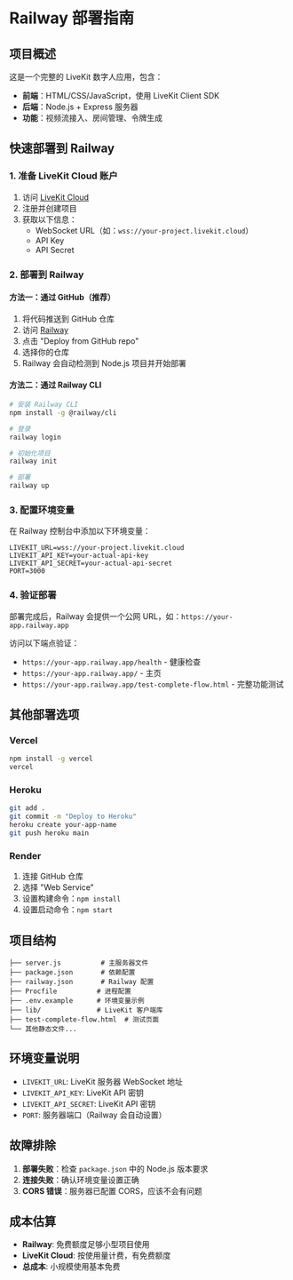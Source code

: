 # Railway 部署指南

## 项目概述

这是一个完整的 LiveKit 数字人应用，包含：
- **前端**：HTML/CSS/JavaScript，使用 LiveKit Client SDK
- **后端**：Node.js + Express 服务器
- **功能**：视频流接入、房间管理、令牌生成

## 快速部署到 Railway

### 1. 准备 LiveKit Cloud 账户

1. 访问 [LiveKit Cloud](https://cloud.livekit.io/)
2. 注册并创建项目
3. 获取以下信息：
   - WebSocket URL（如：`wss://your-project.livekit.cloud`）
   - API Key
   - API Secret

### 2. 部署到 Railway

#### 方法一：通过 GitHub（推荐）

1. 将代码推送到 GitHub 仓库
2. 访问 [Railway](https://railway.app/)
3. 点击 "Deploy from GitHub repo"
4. 选择你的仓库
5. Railway 会自动检测到 Node.js 项目并开始部署

#### 方法二：通过 Railway CLI

```bash
# 安装 Railway CLI
npm install -g @railway/cli

# 登录
railway login

# 初始化项目
railway init

# 部署
railway up
```

### 3. 配置环境变量

在 Railway 控制台中添加以下环境变量：

```
LIVEKIT_URL=wss://your-project.livekit.cloud
LIVEKIT_API_KEY=your-actual-api-key
LIVEKIT_API_SECRET=your-actual-api-secret
PORT=3000
```

### 4. 验证部署

部署完成后，Railway 会提供一个公网 URL，如：`https://your-app.railway.app`

访问以下端点验证：
- `https://your-app.railway.app/health` - 健康检查
- `https://your-app.railway.app/` - 主页
- `https://your-app.railway.app/test-complete-flow.html` - 完整功能测试

## 其他部署选项

### Vercel
```bash
npm install -g vercel
vercel
```

### Heroku
```bash
git add .
git commit -m "Deploy to Heroku"
heroku create your-app-name
git push heroku main
```

### Render
1. 连接 GitHub 仓库
2. 选择 "Web Service"
3. 设置构建命令：`npm install`
4. 设置启动命令：`npm start`

## 项目结构

```
├── server.js          # 主服务器文件
├── package.json       # 依赖配置
├── railway.json       # Railway 配置
├── Procfile          # 进程配置
├── .env.example      # 环境变量示例
├── lib/              # LiveKit 客户端库
├── test-complete-flow.html  # 测试页面
└── 其他静态文件...
```

## 环境变量说明

- `LIVEKIT_URL`: LiveKit 服务器 WebSocket 地址
- `LIVEKIT_API_KEY`: LiveKit API 密钥
- `LIVEKIT_API_SECRET`: LiveKit API 密钥
- `PORT`: 服务器端口（Railway 会自动设置）

## 故障排除

1. **部署失败**：检查 `package.json` 中的 Node.js 版本要求
2. **连接失败**：确认环境变量设置正确
3. **CORS 错误**：服务器已配置 CORS，应该不会有问题

## 成本估算

- **Railway**: 免费额度足够小型项目使用
- **LiveKit Cloud**: 按使用量计费，有免费额度
- **总成本**: 小规模使用基本免费